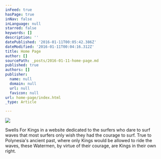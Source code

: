 ```yaml
---
inFeed: true
hasPage: true
inNav: false
inLanguage: null
starred: false
keywords: []
description: ''
datePublished: '2016-01-11T00:05:42.386Z'
dateModified: '2016-01-11T00:04:16.312Z'
title: Home Page
author: []
sourcePath: _posts/2016-01-11-home-page.md
published: true
authors: []
publisher:
  name: null
  domain: null
  url: null
  favicon: null
url: home-page/index.html
_type: Article

---
```

![](https://the-grid-user-content.s3-us-west-2.amazonaws.com/49c371ee-43f8-4b9a-adfa-7e87be3e0d2a.png)

Swells For Kings in a website dedicated to the surfers who dare to surf waves that most surfers only wish they had the courage to surf.  True to Polynesia's ancient past, where only Kings would be allowed to ride the waves, these Watermen, by virtue of their courage, are Kings in their own right.